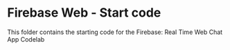 # Firebase Web - Start code

This folder contains the starting code for the Firebase: Real Time Web Chat App Codelab


